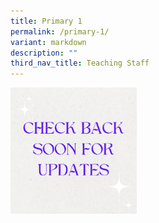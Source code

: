 ```yaml
---
title: Primary 1
permalink: /primary-1/
variant: markdown
description: ""
third_nav_title: Teaching Staff
---
```

<img height="auto" width="40%" alt="" src="/images/Check_back_soon_for_updates.png">